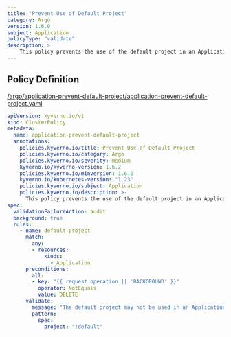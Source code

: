 ```yaml
---
title: "Prevent Use of Default Project"
category: Argo
version: 1.6.0
subject: Application
policyType: "validate"
description: >
    This policy prevents the use of the default project in an Application.
---
```


## Policy Definition
<a href="https://github.com/kyverno/policies/raw/main//argo/application-prevent-default-project/application-prevent-default-project.yaml" target="-blank">/argo/application-prevent-default-project/application-prevent-default-project.yaml</a>

```yaml
apiVersion: kyverno.io/v1
kind: ClusterPolicy
metadata:
  name: application-prevent-default-project
  annotations:
    policies.kyverno.io/title: Prevent Use of Default Project
    policies.kyverno.io/category: Argo
    policies.kyverno.io/severity: medium
    kyverno.io/kyverno-version: 1.6.2
    policies.kyverno.io/minversion: 1.6.0
    kyverno.io/kubernetes-version: "1.23"
    policies.kyverno.io/subject: Application
    policies.kyverno.io/description: >-
      This policy prevents the use of the default project in an Application.
spec:
  validationFailureAction: audit
  background: true
  rules:
    - name: default-project
      match:
        any:
        - resources:
            kinds:
              - Application
      preconditions:
        all:
        - key: "{{ request.operation || 'BACKGROUND' }}"
          operator: NotEquals
          value: DELETE
      validate:
        message: "The default project may not be used in an Application."
        pattern:
          spec:
            project: "!default"
```
